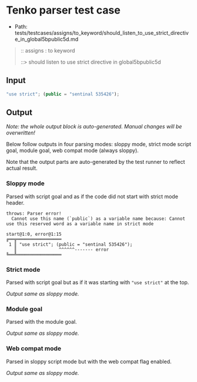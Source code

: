 # Tenko parser test case

- Path: tests/testcases/assigns/to_keyword/should_listen_to_use_strict_directive_in_global5bpublic5d.md

> :: assigns : to keyword
>
> ::> should listen to use strict directive in global5bpublic5d

## Input

`````js
"use strict"; (public = "sentinal 535426");
`````

## Output

_Note: the whole output block is auto-generated. Manual changes will be overwritten!_

Below follow outputs in four parsing modes: sloppy mode, strict mode script goal, module goal, web compat mode (always sloppy).

Note that the output parts are auto-generated by the test runner to reflect actual result.

### Sloppy mode

Parsed with script goal and as if the code did not start with strict mode header.

`````
throws: Parser error!
  Cannot use this name (`public`) as a variable name because: Cannot use this reserved word as a variable name in strict mode

start@1:0, error@1:15
╔══╦═════════════════
 1 ║ "use strict"; (public = "sentinal 535426");
   ║                ^^^^^^------- error
╚══╩═════════════════

`````

### Strict mode

Parsed with script goal but as if it was starting with `"use strict"` at the top.

_Output same as sloppy mode._

### Module goal

Parsed with the module goal.

_Output same as sloppy mode._

### Web compat mode

Parsed in sloppy script mode but with the web compat flag enabled.

_Output same as sloppy mode._
